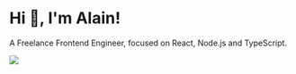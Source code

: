 # Hi 👋, I'm Alain!

A Freelance Frontend Engineer, focused on React, Node.js and TypeScript.
    
<img src="https://github-readme-stats.vercel.app/api?username=aperkaz&show_icons=true&count_private=true&hide_title=true&theme=aura&hide=contribs">
   

